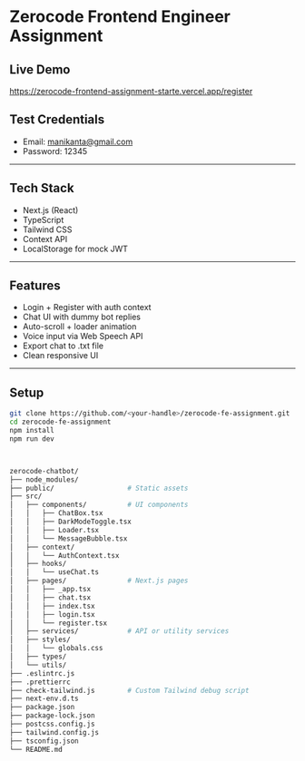 # Zerocode Frontend Engineer Assignment

## Live Demo
https://zerocode-frontend-assignment-starte.vercel.app/register

##  Test Credentials
- Email: manikanta@gmail.com
- Password: 12345

---

##  Tech Stack
-  Next.js (React)
-  TypeScript
-  Tailwind CSS
- Context API
-  LocalStorage for mock JWT

---

##  Features
-  Login + Register with auth context
-  Chat UI with dummy bot replies
-  Auto-scroll + loader animation
-  Voice input via Web Speech API
-  Export chat to .txt file
-  Clean responsive UI

---

##  Setup

```bash
git clone https://github.com/<your-handle>/zerocode-fe-assignment.git
cd zerocode-fe-assignment
npm install
npm run dev



zerocode-chatbot/
├── node_modules/
├── public/                  # Static assets
├── src/
│   ├── components/          # UI components
│   │   ├── ChatBox.tsx
│   │   ├── DarkModeToggle.tsx
│   │   ├── Loader.tsx
│   │   └── MessageBubble.tsx
│   ├── context/
│   │   └── AuthContext.tsx
│   ├── hooks/
│   │   └── useChat.ts
│   ├── pages/               # Next.js pages
│   │   ├── _app.tsx
│   │   ├── chat.tsx
│   │   ├── index.tsx
│   │   ├── login.tsx
│   │   └── register.tsx
│   ├── services/            # API or utility services
│   ├── styles/
│   │   └── globals.css
│   ├── types/
│   └── utils/
├── .eslintrc.js
├── .prettierrc
├── check-tailwind.js        # Custom Tailwind debug script
├── next-env.d.ts
├── package.json
├── package-lock.json
├── postcss.config.js
├── tailwind.config.js
├── tsconfig.json
└── README.md
